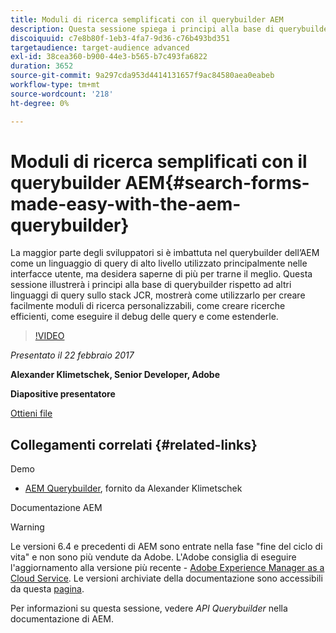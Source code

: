 ```yaml
---
title: Moduli di ricerca semplificati con il querybuilder AEM
description: Questa sessione spiega i principi alla base di querybuilder rispetto ad altri linguaggi di query nello stack JCR. Viene illustrato come utilizzarlo per creare facilmente moduli di ricerca affidabili, come creare ricerche efficienti, come eseguire il debug delle query e come estenderli.
discoiquuid: c7e8b80f-1eb3-4fa7-9d36-c76b493bd351
targetaudience: target-audience advanced
exl-id: 38cea360-b900-44e3-b565-b7c493fa6822
duration: 3652
source-git-commit: 9a297cda953d4414131657f9ac84580aea0eabeb
workflow-type: tm+mt
source-wordcount: '218'
ht-degree: 0%

---
```


# Moduli di ricerca semplificati con il querybuilder AEM{#search-forms-made-easy-with-the-aem-querybuilder}

La maggior parte degli sviluppatori si è imbattuta nel querybuilder dell’AEM come un linguaggio di query di alto livello utilizzato principalmente nelle interfacce utente, ma desidera saperne di più per trarne il meglio. Questa sessione illustrerà i principi alla base di querybuilder rispetto ad altri linguaggi di query sullo stack JCR, mostrerà come utilizzarlo per creare facilmente moduli di ricerca personalizzabili, come creare ricerche efficienti, come eseguire il debug delle query e come estenderle.

>[!VIDEO](https://video.tv.adobe.com/v/19139/?quality=9)

*Presentato il 22 febbraio 2017*

**Alexander Klimetschek, Senior Developer, Adobe**

**Diapositive presentatore**

[Ottieni file](assets/aem-gems-querybuilder-2017.pdf)

## Collegamenti correlati {#related-links}

Demo

* [AEM Querybuilder](https://www.youtube.com/watch?v=yR9mcp9_MtY&list=PLHMjqSjX2bE7zaDKZ7KD-tuqVXooiKave), fornito da Alexander Klimetschek

Documentazione AEM

>[!WARNING]
>
>Le versioni 6.4 e precedenti di AEM sono entrate nella fase &quot;fine del ciclo di vita&quot; e non sono più vendute da Adobe.  L&#39;Adobe consiglia di eseguire l&#39;aggiornamento alla versione più recente - [Adobe Experience Manager as a Cloud Service](https://experienceleague.adobe.com/docs/experience-manager-cloud-service.html?lang=it).  Le versioni archiviate della documentazione sono accessibili da questa [pagina](https://experienceleague.adobe.com/docs/experience-manager-release-information/aem-release-updates/previous-updates/aem-previous-versions.html?lang=it).
>
>Per informazioni su questa sessione, vedere *API Querybuilder* nella documentazione di AEM.

<!--
[Get back to the Overview](https://helpx.adobe.com/it/experience-manager/kt/eseminars/gems/aem-index.html)
-->
